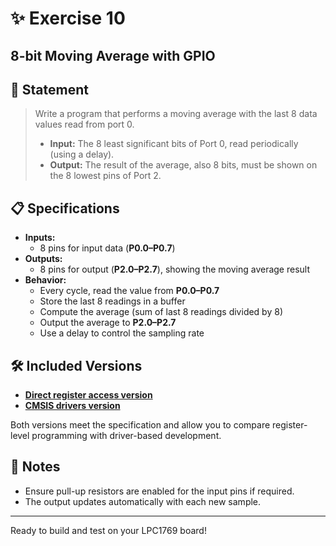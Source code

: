 # ✨ Exercise 10
## 8-bit Moving Average with GPIO

## 📝 Statement

> Write a program that performs a moving average with the last 8 data values read from port 0.
>
> - **Input:** The 8 least significant bits of Port 0, read periodically (using a delay).
> - **Output:** The result of the average, also 8 bits, must be shown on the 8 lowest pins of Port 2.

## 📋 Specifications

- **Inputs:**
  - 8 pins for input data (**P0.0–P0.7**)
- **Outputs:**
  - 8 pins for output (**P2.0–P2.7**), showing the moving average result
- **Behavior:**
  - Every cycle, read the value from **P0.0–P0.7**
  - Store the last 8 readings in a buffer
  - Compute the average (sum of last 8 readings divided by 8)
  - Output the average to **P2.0–P2.7**
  - Use a delay to control the sampling rate

## 🛠️ Included Versions

- [**Direct register access version**](LPC1769_registers.c)
- [**CMSIS drivers version**](LPC1769_CMSIS_drivers.c)

Both versions meet the specification and allow you to compare register-level programming with driver-based development.

## 🚦 Notes

- Ensure pull-up resistors are enabled for the input pins if required.
- The output updates automatically with each new sample.

---

Ready to build and test on your LPC1769 board!
